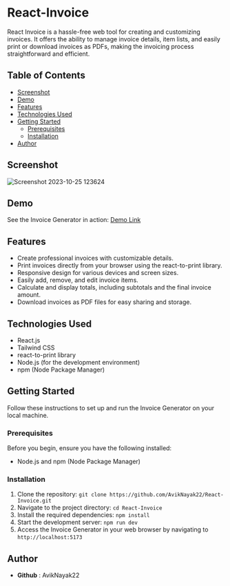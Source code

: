 # React-Invoice

React Invoice is a hassle-free web tool for creating and customizing invoices. It offers the ability to manage invoice details, item lists, and easily print or download invoices as PDFs, making the invoicing process straightforward and efficient.

## Table of Contents
- [Screenshot](#screenshot)
- [Demo](#demo)
- [Features](#features)
- [Technologies Used](#technologies-used)
- [Getting Started](#getting-started)
  - [Prerequisites](#prerequisites)
  - [Installation](#installation)
- [Author](#author)

## Screenshot


![Screenshot 2023-10-25 123624](https://github.com/AvikNayak22/React-Invoice/assets/110925067/d26ff841-0aa2-436c-8fd6-aac187152b2e)

## Demo

See the Invoice Generator in action: [Demo Link](https://an-invoice-app.netlify.app/)

## Features

- Create professional invoices with customizable details.
- Print invoices directly from your browser using the react-to-print library.
- Responsive design for various devices and screen sizes.
- Easily add, remove, and edit invoice items.
- Calculate and display totals, including subtotals and the final invoice amount.
- Download invoices as PDF files for easy sharing and storage.

## Technologies Used
- React.js
- Tailwind CSS
- react-to-print library
- Node.js (for the development environment)
- npm (Node Package Manager)

## Getting Started

Follow these instructions to set up and run the Invoice Generator on your local machine.

### Prerequisites

Before you begin, ensure you have the following installed:

- Node.js and npm (Node Package Manager)

### Installation

1. Clone the repository: `git clone https://github.com/AvikNayak22/React-Invoice.git`
2. Navigate to the project directory: `cd React-Invoice`
3. Install the required dependencies: `npm install`
4. Start the development server: `npm run dev`
5. Access the Invoice Generator in your web browser by navigating to `http://localhost:5173`

## Author
- __Github__ : AvikNayak22

